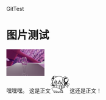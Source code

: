 ﻿GitTest
# 图片测试  
<img src="doc/test.png" height="70" width="100" align="center"></img>  
嘿嘿嘿。
这是正文<img src="doc/emoji/01.png" height="10%" width="10%"></img>这还是正文！

